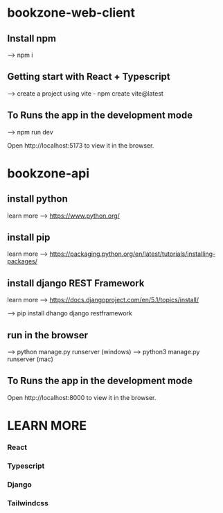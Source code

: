 # bookzone-web-client

## Install npm
--> npm i

## Getting start with React + Typescript

--> create a project using vite - npm create vite@latest

## To Runs the app in the development mode
--> npm run dev

Open http://localhost:5173 to view it in the browser.


# bookzone-api

## install python
learn more --> https://www.python.org/

## install pip
learn more --> https://packaging.python.org/en/latest/tutorials/installing-packages/

## install django REST Framework
learn more --> https://docs.djangoproject.com/en/5.1/topics/install/

--> pip install dhango django restframework

## run in the browser

--> python manage.py runserver (windows)
--> python3 manage.py runserver (mac)

## To Runs the app in the development mode
Open http://localhost:8000 to view it in the browser.

# LEARN MORE
### React
### Typescript
### Django
### Tailwindcss

